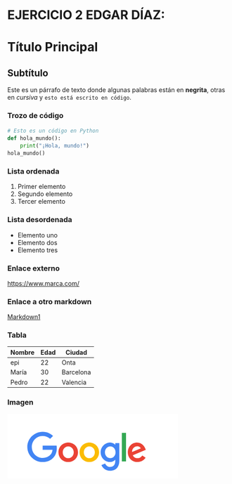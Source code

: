 # EJERCICIO 2 EDGAR DÍAZ:
# Título Principal

## Subtítulo

Este es un párrafo de texto donde algunas palabras están en **negrita**, otras en *cursiva* y `esto está escrito en código`.

### Trozo de código

```python
# Esto es un código en Python
def hola_mundo():
    print("¡Hola, mundo!")
hola_mundo()
```

### Lista ordenada

1. Primer elemento
2. Segundo elemento
3. Tercer elemento

### Lista desordenada

- Elemento uno
- Elemento dos
- Elemento tres

### Enlace externo
https://www.marca.com/

### Enlace a otro markdown
[Markdown1](\IAW\ejercicio1-IAW)

### Tabla

| Nombre     | Edad | Ciudad      |
|------------|------|-------------|
| epi        | 22   | Onta        |
| María      | 30   | Barcelona   |
| Pedro      | 22   | Valencia    |

### Imagen

![prueba](images/uno.PNG)

